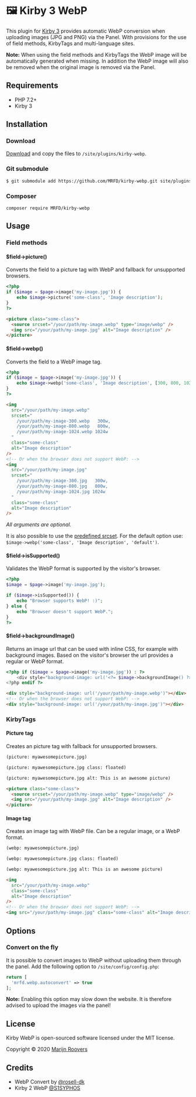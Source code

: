 # 🖼 Kirby 3 WebP

This plugin for [Kirby 3](https://getkirby.com) provides automatic WebP conversion when uploading images (JPG and PNG) via the Panel. With provisions for the use of field methods, KirbyTags and multi-language sites.

**Note:** When using the field methods and KirbyTags the WebP image will be automatically generated when missing. In addition the WebP image will also be removed when the original image is removed via the Panel.

## Requirements

- PHP 7.2+
- Kirby 3

## Installation

### Download

[Download](https://github.com/MRFD/kirby-webp/archive/master.zip) and copy the files to `/site/plugins/kirby-webp`.

### Git submodule

```bash
$ git submodule add https://github.com/MRFD/kirby-webp.git site/plugins/kirby-webp
```

### Composer

```
composer require MRFD/kirby-webp
```

## Usage

### Field methods

#### \$field->picture()

Converts the field to a picture tag with WebP and fallback for unsupported browsers.

```php
<?php
if ($image = $page->image('my-image.jpg')) {
    echo $image->picture('some-class', 'Image description');
}
?>
```

```html
<picture class="some-class">
  <source srcset="/your/path/my-image.webp" type="image/webp" />
  <img src="/your/path/my-image.jpg" alt="Image description" />
</picture>
```

#### \$field->webp()

Converts the field to a WebP image tag.

```php
<?php
if ($image = $page->image('my-image.jpg')) {
    echo $image->webp('some-class', 'Image description', [300, 800, 1024]);
}
?>
```

```html
<img
  src="/your/path/my-image.webp"
  srcset="
    /your/path/my-image-300.webp   300w,
    /your/path/my-image-800.webp   800w,
    /your/path/my-image-1024.webp 1024w
  "
  class="some-class"
  alt="Image description"
/>
<!-- Or when the browser does not support WebP: -->
<img
  src="/your/path/my-image.jpg"
  srcset="
    /your/path/my-image-300.jpg   300w,
    /your/path/my-image-800.jpg   800w,
    /your/path/my-image-1024.jpg 1024w
  "
  class="some-class"
  alt="Image description"
/>
```

_All arguments are optional._

It is also possible to use the [predefined srcset](https://getkirby.com/docs/reference/objects/cms/file/srcset#define-presets). For the default option use: `$image->webp('some-class', 'Image description', 'default')`.

#### \$field->isSupported()

Validates the WebP format is supported by the visitor's browser.

```php
<?php
$image = $page->image('my-image.jpg');

if ($image->isSupported()) {
    echo "Browser supports WebP! :)";
} else {
    echo "Browser doesn't support WebP.";
}
?>
```

#### \$field->backgroundImage()

Returns an image url that can be used with inline CSS, for example with background images. Based on the visitor's browser the url provides a regular or WebP format.

```php
<?php if ($image = $page->image('my-image.jpg')) : ?>
    <div style="background-image: url('<?= $image->backgroundImage() ?>')"></div>
<?php endif ?>
```

```html
<div style="background-image: url('/your/path/my-image.webp')"></div>
<!-- Or when the browser does not support WebP: -->
<div style="background-image: url('/your/path/my-image.jpg')"></div>
```

### KirbyTags

#### Picture tag

Creates an picture tag with fallback for unsupported browsers.

```markdown
(picture: myawesomepicture.jpg)
```

```markdown
(picture: myawesomepicture.jpg class: floated)
```

```markdown
(picture: myawesomepicture.jpg alt: This is an awesome picture)
```

```html
<picture class="some-class">
  <source srcset="/your/path/my-image.webp" type="image/webp" />
  <img src="/your/path/my-image.jpg" alt="Image description" />
</picture>
```

#### Image tag

Creates an image tag with WebP file. Can be a regular image, or a WebP format.

```markdown
(webp: myawesomepicture.jpg)
```

```markdown
(webp: myawesomepicture.jpg class: floated)
```

```markdown
(webp: myawesomepicture.jpg alt: This is an awesome picture)
```

```html
<img
  src="/your/path/my-image.webp"
  class="some-class"
  alt="Image description"
/>
<!-- Or when the browser does not support WebP: -->
<img src="/your/path/my-image.jpg" class="some-class" alt="Image description" />
```

## Options

### Convert on the fly

It is possible to convert images to WebP without uploading them through the panel. Add the following option to `/site/config/config.php`:

```php
return [
  'mrfd.webp.autoconvert' => true
];
```

**Note:** Enabling this option may slow down the website. It is therefore advised to upload the images via the panel!

## License

Kirby WebP is open-sourced software licensed under the MIT license.

Copyright © 2020 [Marijn Roovers](https://www.mrfd.nl)

## Credits

- WebP Convert by [@rosell-dk](https://github.com/rosell-dk/webp-convert)
- Kirby 2 WebP [@S1SYPHOS](https://github.com/S1SYPHOS/kirby-webp)
